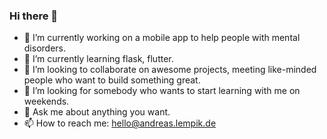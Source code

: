 ### Hi there 👋

<!--
**ndrslmpk/ndrslmpk** is a ✨ _special_ ✨ repository because its `README.md` (this file) appears on your GitHub profile.

Here are some ideas to get you started:

- 🔭 I’m currently working on 
- 🌱 I’m currently learning flask, flutter
- 👯 I’m looking to collaborate on awesome projects.
- 🤔 I’m looking for help with ...
- 💬 Ask me about 
- 📫 How to reach me: hello@andreas.lempik.de
- 😄 Pronouns: ...
- ⚡ Fun fact: ...
-->

- 🔭 I’m currently working on a mobile app to help people with mental disorders.
- 🌱 I’m currently learning flask, flutter.
- 👯 I’m looking to collaborate on awesome projects, meeting like-minded people who want to build something great.
- 🤔 I’m looking for somebody who wants to start learning with me on weekends.
- 💬 Ask me about anything you want.
- 📫 How to reach me: hello@andreas.lempik.de

